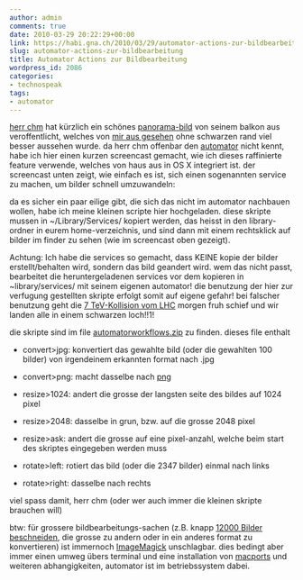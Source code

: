 ```yaml
---
author: admin
comments: true
date: 2010-03-29 20:22:29+00:00
link: https://habi.gna.ch/2010/03/29/automator-actions-zur-bildbearbeitung/
slug: automator-actions-zur-bildbearbeitung
title: Automator Actions zur Bildbearbeitung
wordpress_id: 2086
categories:
- technospeak
tags:
- automator
---
```


[herr chm](http://bloxxs.ch/) hat kürzlich ein schönes [panorama-bild](https://www.flickr.com/photos/macronix/4466763332/) von seinem balkon aus veroffentlicht, welches von [mir aus gesehen](https://www.flickr.com/photos/macronix/4466763332/comment72157623588015725/) ohne schwarzen rand viel besser aussehen wurde. da herr chm offenbar den [automator](http://www.macosxautomation.com/automator/) nicht kennt, habe ich hier einen kurzen screencast gemacht, wie ich dieses raffinierte feature verwende, welches von haus aus in OS X integriert ist. der screencast unten zeigt, wie einfach es ist, sich einen sogenannten service zu machen, um bilder schnell umzuwandeln:


  
  
  
  
  
  
  
  
  



da es sicher ein paar eilige gibt, die sich das nicht im automator nachbauen wollen, habe ich meine kleinen scripte hier hochgeladen. diese skripte mussen in ~/Library/Services/ kopiert werden, das heisst in den library-ordner in eurem home-verzeichnis, und sind dann mit einem rechtsklick auf bilder im finder zu sehen (wie im screencast oben gezeigt).




Achtung: Ich habe die services so gemacht, dass KEINE kopie der bilder erstellt/behalten wird, sondern das bild geandert wird. wem das nicht passt, bearbeitet die heruntergeladenen services vor dem kopieren in ~library/services/ mit seinem eigenen automator! die benutzung der hier zur verfugung gestellten skripte erfolgt somit auf eigene gefahr! bei falscher benutzung geht die [7 TeV-Kollision vom LHC](http://press.web.cern.ch/press/PressReleases/Releases2010/PR06.10E.html) morgen fruh schief und wir landen alle in einem schwarzen loch!!1!




die skripte sind im file [automatorworkflows.zip](https://habi.gna.ch/wp-content/uploads/automatorworkflows.zip) zu finden. dieses file enthalt  






  
  * convert>jpg: konvertiert das gewahlte bild (oder die gewahlten 100 bilder) von irgendeinem erkannten format nach .jpg  



  
  * convert>png: macht dasselbe nach [png](https://en.wikipedia.org/wiki/Portable_Network_Graphics)


  
  * resize>1024: andert die grosse der langsten seite des bildes auf 1024 pixel


  
  * resize>2048: dasselbe in grun, bzw. auf die grosse 2048 pixel


  
  * resize>ask: andert die grosse auf eine pixel-anzahl, welche beim start des skriptes eingegeben werden muss


  
  * rotate>left: rotiert das bild (oder die 2347 bilder) einmal nach links


  
  * rotate>right: dasselbe nach rechts




viel spass damit, herr chm (oder wer auch immer die kleinen skripte brauchen will)




btw: für grossere bildbearbeitungs-sachen (z.B. knapp [12000 Bilder beschneiden](http://identi.ca/notice/18168031), die grosse zu andern oder in ein anderes format zu konvertieren) ist immernoch [ImageMagick](http://www.imagemagick.org/) unschlagbar. dies bedingt aber immer einen umweg übers terminal und eine installation von [macports](http://www.macports.org/) und weiteren abhangigkeiten, automator ist im betriebssystem dabei.  




